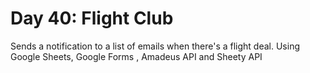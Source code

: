# Day 40: Flight Club
Sends a notification to a list of emails when there's a flight deal.
Using Google Sheets, Google Forms , Amadeus API and Sheety API <br>
